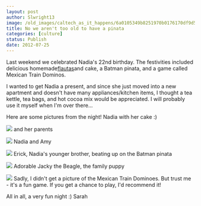 ```yaml
---
layout: post
author: Slwright13
image: /old_images/caltech_as_it_happens/6a0105349b8251970b0176170df9d5970c.jpg
title: No we aren't too old to have a pinata
categories: [culture]
status: Publish
date: 2012-07-25
---
```


Last weekend we celebrated Nadia's 22nd birthday. The festivities included delicious homemade[flautas](https://www.google.com/search?q=flautas&amp;hl=en&amp;sa=X&amp;prmd=imvnse&amp;tbm=isch&amp;tbo=u&amp;source=univ&amp;ei=-mgQUN79Momc9gTG1YCgCQ&amp;ved=0CH8QsAQ&amp;biw=1198&amp;bih=754)and cake, a Batman pinata, and a game called Mexican Train Dominos.

I wanted to get Nadia a present, and since she just moved into a new apartment and doesn't have many appliances/kitchen items, I thought a tea kettle, tea bags, and hot cocoa mix would be appreciated. I will probably use it myself when I'm over there...

Here are some pictures from the night!
Nadia with her cake :)


![](/old_images/caltech_as_it_happens/6a0105349b8251970b0176170dfd9e970c.jpg)
and her parents


![](/old_images/caltech_as_it_happens/6a0105349b8251970b016769191a43970b.jpg)
Nadia and Amy


![](/old_images/caltech_as_it_happens/6a0105349b8251970b016769191122970b.jpg)
Erick, Nadia's younger brother, beating up on the Batman pinata


![](/old_images/caltech_as_it_happens/6a0105349b8251970b0176170dee4b970c.jpg)
Adorable Jacky the Beagle, the family puppy


![](/old_images/caltech_as_it_happens/6a0105349b8251970b017743f43f7f970d.jpg)
Sadly, I didn't get a picture of the Mexican Train Dominoes. But trust me - it's a fun game. If you get a chance to play, I'd recommend it!

All in all, a very fun night :)
Sarah

